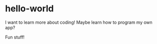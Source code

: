 # hello-world

I want to learn more about coding! Maybe learn how to program my own app?

Fun stuff!
